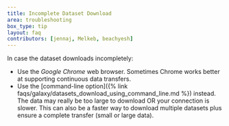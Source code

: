 ```yaml
---
title: Incomplete Dataset Download
area: troubleshooting
box_type: tip
layout: faq
contributors: [jennaj, Melkeb, beachyesh]
---
```


In case the dataset downloads incompletely:
- Use the _Google Chrome_ web browser. Sometimes Chrome works better at supporting continuous data transfers.
- Use the [command-line option]({% link faqs/galaxy/datasets_download_using_command_line.md %}) instead. The data may really be too large to download OR your connection is slower. This can also be a faster way to download multiple datasets plus ensure a complete transfer (small or large data).
